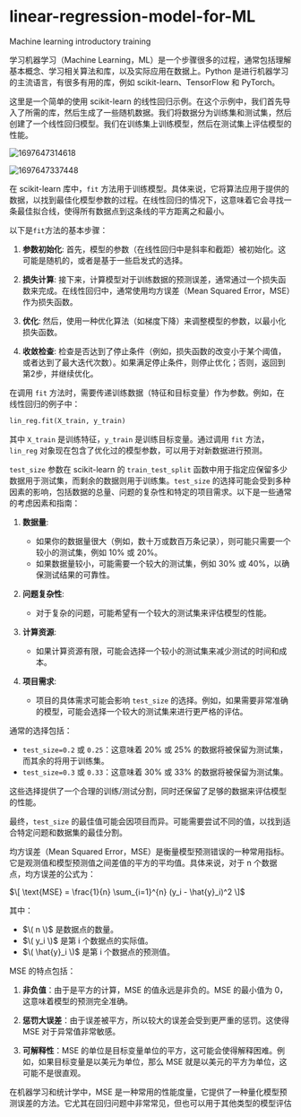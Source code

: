 # linear-regression-model-for-ML
Machine learning introductory training

学习机器学习（Machine Learning，ML）是一个步骤很多的过程，通常包括理解基本概念、学习相关算法和库，以及实际应用在数据上。Python 是进行机器学习的主流语言，有很多有用的库，例如 scikit-learn、TensorFlow 和 PyTorch。

这里是一个简单的使用 scikit-learn 的线性回归示例。在这个示例中，我们首先导入了所需的库，然后生成了一些随机数据。我们将数据分为训练集和测试集，然后创建了一个线性回归模型。我们在训练集上训练模型，然后在测试集上评估模型的性能。

![1697647314618](https://github.com/Rainintheeast/linear-regression-model-for-ML/assets/80569437/b62ec08c-b262-4b2f-8068-384b700161f6)

![1697647337448](https://github.com/Rainintheeast/linear-regression-model-for-ML/assets/80569437/5f79cad5-a11b-47b6-a6c9-8c3a260fbe0c)

在 scikit-learn 库中，`fit` 方法用于训练模型。具体来说，它将算法应用于提供的数据，以找到最佳化模型参数的过程。在线性回归的情况下，这意味着它会寻找一条最佳拟合线，使得所有数据点到这条线的平方距离之和最小。

以下是`fit`方法的基本步骤：

1. **参数初始化**:
   首先，模型的参数（在线性回归中是斜率和截距）被初始化。这可能是随机的，或者是基于一些启发式的选择。

2. **损失计算**:
   接下来，计算模型对于训练数据的预测误差，通常通过一个损失函数来完成。在线性回归中，通常使用均方误差（Mean Squared Error，MSE）作为损失函数。

3. **优化**:
   然后，使用一种优化算法（如梯度下降）来调整模型的参数，以最小化损失函数。

4. **收敛检查**:
   检查是否达到了停止条件（例如，损失函数的改变小于某个阈值，或者达到了最大迭代次数）。如果满足停止条件，则停止优化；否则，返回到第2步，并继续优化。

在调用 `fit` 方法时，需要传递训练数据（特征和目标变量）作为参数。例如，在线性回归的例子中：

```python
lin_reg.fit(X_train, y_train)
```

其中 `X_train` 是训练特征，`y_train` 是训练目标变量。通过调用 `fit` 方法，`lin_reg` 对象现在包含了优化过的模型参数，可以用于对新数据进行预测。


`test_size` 参数在 scikit-learn 的 `train_test_split` 函数中用于指定应保留多少数据用于测试集，而剩余的数据则用于训练集。`test_size` 的选择可能会受到多种因素的影响，包括数据的总量、问题的复杂性和特定的项目需求。以下是一些通常的考虑因素和指南：

1. **数据量**:
   - 如果你的数据量很大（例如，数十万或数百万条记录），则可能只需要一个较小的测试集，例如 10% 或 20%。
   - 如果数据量较小，可能需要一个较大的测试集，例如 30% 或 40%，以确保测试结果的可靠性。

2. **问题复杂性**:
   - 对于复杂的问题，可能希望有一个较大的测试集来评估模型的性能。
   
3. **计算资源**:
   - 如果计算资源有限，可能会选择一个较小的测试集来减少测试的时间和成本。

4. **项目需求**:
   - 项目的具体需求可能会影响 `test_size` 的选择。例如，如果需要非常准确的模型，可能会选择一个较大的测试集来进行更严格的评估。

通常的选择包括：

- `test_size=0.2` 或 `0.25`：这意味着 20% 或 25% 的数据将被保留为测试集，而其余的将用于训练集。
- `test_size=0.3` 或 `0.33`：这意味着 30% 或 33% 的数据将被保留为测试集。

这些选择提供了一个合理的训练/测试分割，同时还保留了足够的数据来评估模型的性能。

最终，`test_size` 的最佳值可能会因项目而异。可能需要尝试不同的值，以找到适合特定问题和数据集的最佳分割。


均方误差（Mean Squared Error，MSE）是衡量模型预测错误的一种常用指标。它是观测值和模型预测值之间差值的平方的平均值。具体来说，对于 n 个数据点，均方误差的公式为：

$\[ \text{MSE} = \frac{1}{n} \sum_{i=1}^{n} (y_i - \hat{y}_i)^2 \]$

其中：
- $\( n \)$ 是数据点的数量。
- $\( y_i \)$ 是第 i 个数据点的实际值。
- $\( \hat{y}_i \)$ 是第 i 个数据点的预测值。

MSE 的特点包括：

1. **非负值**：由于是平方的计算，MSE 的值永远是非负的。MSE 的最小值为 0，这意味着模型的预测完全准确。

2. **惩罚大误差**：由于误差被平方，所以较大的误差会受到更严重的惩罚。这使得 MSE 对于异常值非常敏感。

3. **可解释性**：MSE 的单位是目标变量单位的平方，这可能会使得解释困难。例如，如果目标变量是以美元为单位，那么 MSE 就是以美元的平方为单位，这可能不是很直观。

在机器学习和统计学中，MSE 是一种常用的性能度量，它提供了一种量化模型预测误差的方法。它尤其在回归问题中非常常见，但也可以用于其他类型的模型评估
